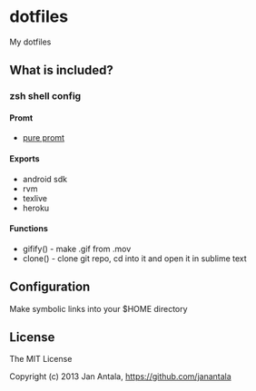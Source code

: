 # dotfiles

My dotfiles

## What is included?

### zsh shell config

#### Promt
- [pure promt](https://github.com/janantala/pure)

#### Exports
- android sdk
- rvm
- texlive
- heroku

#### Functions
- gifify() - make .gif from .mov
- clone() - clone git repo, cd into it and open it in sublime text

## Configuration
Make symbolic links into your $HOME directory


## License

The MIT License

Copyright (c) 2013 Jan Antala, https://github.com/janantala
